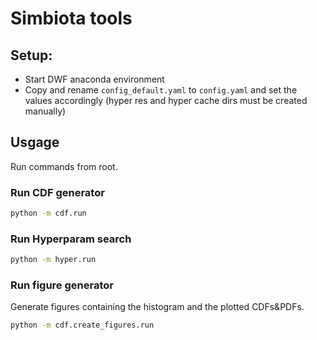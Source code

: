 # Simbiota tools

## Setup:
- Start DWF anaconda environment
- Copy and rename `config_default.yaml` to `config.yaml` and set the values accordingly (hyper res and hyper cache dirs must be created manually)

## Usgage
Run commands from root.

### Run CDF generator

```Bash 
python -m cdf.run
```

### Run Hyperparam search

```Bash
python -m hyper.run
```

### Run figure generator
Generate figures containing the histogram and the plotted CDFs&PDFs.

```Bash
python -m cdf.create_figures.run
```
